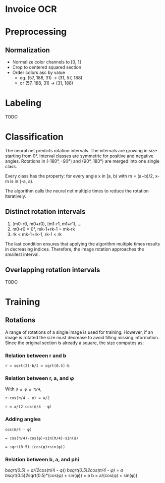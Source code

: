 # Invoice OCR
# Preprocessing
## Normalization
* Normalize color channels to [0, 1]
* Crop to centered squared section
* Order colors asc by value
  * eg. (57, 188, 31) → (31, 57, 188)
  * or (57, 188, 31) → (31, 188)

# Labeling
TODO

# Classification
The neural net predicts rotation intervals. The intervals are growing in size starting from 0°. Interval classes are symmetric for positive and negative angles. Rotations in (-180°, -90°) and (90°, 180°) are merged into one single class.

Every class has the property: for every angle x in [a, b) with m = (a+b)/2, x-m is in (-a, a).

The algorithm calls the neural net multiple times to reduce the rotation iteratively.

## Distinct rotation intervals
1. [m0-r0, m0+r0), [m1-r1, m1+r1), ...
1. m0-r0 = 0°, mk-1+rk-1 = mk-rk
1. rk < mk-1+rk-1, rk-1 < rk

The last condition ensures that applying the algorithm multiple times results in decreasing indices. Therefore, the image rotation approaches the smallest interval.

## Overlapping rotation intervals
TODO

# Training
## Rotations
A range of rotations of a single image is used for training. However, if an image is rotated the size must decrease to avoid filling missing information. Since the original section is already a square, the size computes as:

### Relation between r and b
<code>r = sqrt(2)&middot;b/2 = sqrt(0.5)&middot;b</code>

### Relation between r, a, and &phi;
With <code>0 &leq; &phi; &leq; &pi;/4</code>,

<code>r&middot;cos(&pi;/4 - &phi;) = a/2</code>

<code>r = a/(2&middot;cos(&pi;/4 - &phi;)</code>

### Adding angles

<code>cos(&pi;/4 - &phi;)</code>

<code>= cos(&pi;/4)&middot;cos(&phi;)+sin(&pi;/4)&middot;sin(&phi;)</code>

<code>= sqrt(0.5)&middot;(cos(&phi;)+sin(&phi;))</code>

### Relation between b, a, and phi
b*sqrt(0.5) = a/(2*cos(π/4 - φ))
b*sqrt(0.5)*2*cos(π/4 - φ) = a
b*sqrt(0.5)*2*sqrt(0.5)*(cos(φ) + sin(φ)) = a
b = a/(cos(φ) + sin(φ))
